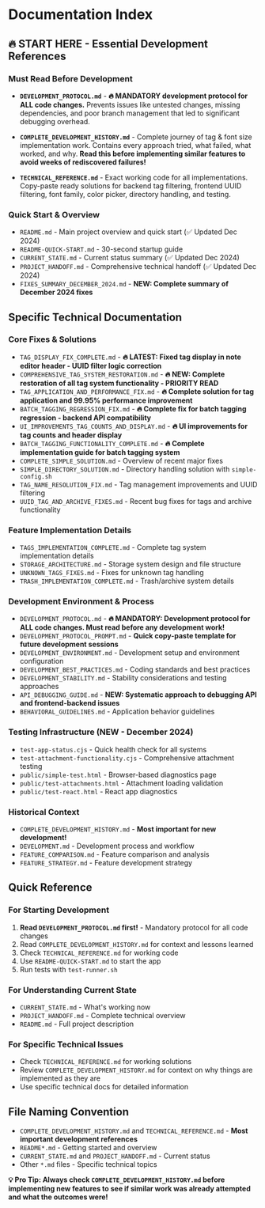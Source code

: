 # Documentation Index

## 🔥 START HERE - Essential Development References

### Must Read Before Development

- **`DEVELOPMENT_PROTOCOL.md`** - **🔥 MANDATORY development protocol for ALL code changes.** Prevents issues like untested changes, missing dependencies, and poor branch management that led to significant debugging overhead.

- **`COMPLETE_DEVELOPMENT_HISTORY.md`** - Complete journey of tag & font size implementation work. Contains every approach tried, what failed, what worked, and why. **Read this before implementing similar features to avoid weeks of rediscovered failures!**

- **`TECHNICAL_REFERENCE.md`** - Exact working code for all implementations. Copy-paste ready solutions for backend tag filtering, frontend UUID filtering, font family, color picker, directory handling, and testing.

### Quick Start & Overview

- `README.md` - Main project overview and quick start (✅ Updated Dec 2024)
- `README-QUICK-START.md` - 30-second startup guide
- `CURRENT_STATE.md` - Current status summary (✅ Updated Dec 2024)
- `PROJECT_HANDOFF.md` - Comprehensive technical handoff (✅ Updated Dec 2024)
- `FIXES_SUMMARY_DECEMBER_2024.md` - **NEW: Complete summary of December 2024 fixes**

## Specific Technical Documentation

### Core Fixes & Solutions

- `TAG_DISPLAY_FIX_COMPLETE.md` - **🔥 LATEST: Fixed tag display in note editor header - UUID filter logic correction**
- `COMPREHENSIVE_TAG_SYSTEM_RESTORATION.md` - **🔥 NEW: Complete restoration of all tag system functionality - PRIORITY READ**
- `TAG_APPLICATION_AND_PERFORMANCE_FIX.md` - **🔥 Complete solution for tag application and 99.95% performance improvement**
- `BATCH_TAGGING_REGRESSION_FIX.md` - **🔥 Complete fix for batch tagging regression - backend API compatibility**
- `UI_IMPROVEMENTS_TAG_COUNTS_AND_DISPLAY.md` - **🔥 UI improvements for tag counts and header display**
- `BATCH_TAGGING_FUNCTIONALITY_COMPLETE.md` - **🔥 Complete implementation guide for batch tagging system**
- `COMPLETE_SIMPLE_SOLUTION.md` - Overview of recent major fixes
- `SIMPLE_DIRECTORY_SOLUTION.md` - Directory handling solution with `simple-config.sh`
- `TAG_NAME_RESOLUTION_FIX.md` - Tag management improvements and UUID filtering
- `UUID_TAG_AND_ARCHIVE_FIXES.md` - Recent bug fixes for tags and archive functionality

### Feature Implementation Details

- `TAGS_IMPLEMENTATION_COMPLETE.md` - Complete tag system implementation details
- `STORAGE_ARCHITECTURE.md` - Storage system design and file structure
- `UNKNOWN_TAGS_FIXES.md` - Fixes for unknown tag handling
- `TRASH_IMPLEMENTATION_COMPLETE.md` - Trash/archive system details

### Development Environment & Process

- `DEVELOPMENT_PROTOCOL.md` - **🔥 MANDATORY: Development protocol for ALL code changes. Must read before any development work!**
- `DEVELOPMENT_PROTOCOL_PROMPT.md` - **Quick copy-paste template for future development sessions**
- `DEVELOPMENT_ENVIRONMENT.md` - Development setup and environment configuration
- `DEVELOPMENT_BEST_PRACTICES.md` - Coding standards and best practices
- `DEVELOPMENT_STABILITY.md` - Stability considerations and testing approaches
- `API_DEBUGGING_GUIDE.md` - **NEW: Systematic approach to debugging API and frontend-backend issues**
- `BEHAVIORAL_GUIDELINES.md` - Application behavior guidelines

### Testing Infrastructure (NEW - December 2024)

- `test-app-status.cjs` - Quick health check for all systems
- `test-attachment-functionality.cjs` - Comprehensive attachment testing
- `public/simple-test.html` - Browser-based diagnostics page
- `public/test-attachments.html` - Attachment loading validation
- `public/test-react.html` - React app diagnostics

### Historical Context

- `COMPLETE_DEVELOPMENT_HISTORY.md` - **Most important for new development!**
- `DEVELOPMENT.md` - Development process and workflow
- `FEATURE_COMPARISON.md` - Feature comparison and analysis
- `FEATURE_STRATEGY.md` - Feature development strategy

## Quick Reference

### For Starting Development

1. **Read `DEVELOPMENT_PROTOCOL.md` first!** - Mandatory protocol for all code changes
2. Read `COMPLETE_DEVELOPMENT_HISTORY.md` for context and lessons learned
3. Check `TECHNICAL_REFERENCE.md` for working code
4. Use `README-QUICK-START.md` to start the app
5. Run tests with `test-runner.sh`

### For Understanding Current State

- `CURRENT_STATE.md` - What's working now
- `PROJECT_HANDOFF.md` - Complete technical overview
- `README.md` - Full project description

### For Specific Technical Issues

- Check `TECHNICAL_REFERENCE.md` for working solutions
- Review `COMPLETE_DEVELOPMENT_HISTORY.md` for context on why things are implemented as they are
- Use specific technical docs for detailed information

## File Naming Convention

- `COMPLETE_DEVELOPMENT_HISTORY.md` and `TECHNICAL_REFERENCE.md` - **Most important development references**
- `README*.md` - Getting started and overview
- `CURRENT_STATE.md` and `PROJECT_HANDOFF.md` - Current status
- Other `*.md` files - Specific technical topics

**💡 Pro Tip: Always check `COMPLETE_DEVELOPMENT_HISTORY.md` before implementing new features to see if similar work was already attempted and what the outcomes were!**
